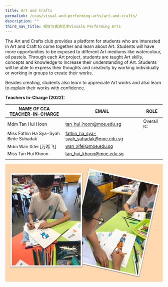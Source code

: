 ```yaml
---
title: Art and Crafts
permalink: /ccas/visual-and-performing-arts/art-and-crafts/
description: ""
third_nav_title: 视觉与表演艺术Visual& Performing Arts
---
```


The Art and Crafts club provides a platform for students who are interested in Art and Craft to come together and learn about Art. Students will have more opportunities to be exposed to different Art mediums like watercolour, oil pastels. Through each Art project, students are taught Art skills, concepts and knowledge to increase their understanding of Art. Students will be able to express their thoughts and creativity by working individually or working in groups to create their works.  

Besides creating, students also learn to appreciate Art works and also learn to explain their works with confidence. 

**Teachers In-Charge (2022):**

| NAME OF CCA<br>TEACHER-IN-CHARGE | EMAIL | ROLE |
|---|---|---|
| Mdm Tan Hui Hoon | tan_hui_hoon@moe.edu.sg | Overall IC |
| Miss Fathin Ha Sya-Syah Binte Suhadak | fathin_ha_sya-syah_suhadak@moe.edu.sg |   |
| Mdm Wan Xifei [万希飞] | wan_xifei@moe.edu.sg |   |
| Miss Tan Hui Khoon | tan_hui_khoon@moe.edu.sg |  |
| | | |

![](/images/Slide1.jpg)